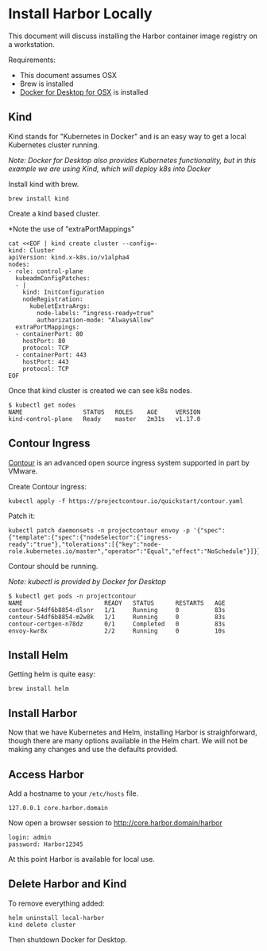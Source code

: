 # Install Harbor Locally

This document will discuss installing the Harbor container image registry on a workstation.

Requirements:

* This document assumes OSX
* Brew is installed
* [Docker for Desktop for OSX](https://docs.docker.com/docker-for-mac/install/) is installed

## Kind

Kind stands for "Kubernetes in Docker" and is an easy way to get a local Kubernetes cluster running.

*Note: Docker for Desktop also provides Kubernetes functionality, but in this example we are using Kind, which will deploy k8s into Docker*

Install kind with brew.

```
brew install kind
```

Create a kind based cluster.

*Note the use of "extraPortMappings"

```
cat <<EOF | kind create cluster --config=-
kind: Cluster
apiVersion: kind.x-k8s.io/v1alpha4
nodes:
- role: control-plane
  kubeadmConfigPatches:
  - |
    kind: InitConfiguration
    nodeRegistration:
      kubeletExtraArgs:
        node-labels: "ingress-ready=true"
        authorization-mode: "AlwaysAllow"
  extraPortMappings:
  - containerPort: 80
    hostPort: 80
    protocol: TCP
  - containerPort: 443
    hostPort: 443
    protocol: TCP
EOF
```

Once that kind cluster is created we can see k8s nodes.

```
$ kubectl get nodes
NAME                 STATUS   ROLES    AGE     VERSION
kind-control-plane   Ready    master   2m31s   v1.17.0
```

## Contour Ingress

[Contour](https://projectcontour.io/) is an advanced open source ingress system supported in part by VMware.

Create Contour ingress:

```
kubectl apply -f https://projectcontour.io/quickstart/contour.yaml
```

Patch it:

```
kubectl patch daemonsets -n projectcontour envoy -p '{"spec":{"template":{"spec":{"nodeSelector":{"ingress-ready":"true"},"tolerations":[{"key":"node-role.kubernetes.io/master","operator":"Equal","effect":"NoSchedule"}]}}}}'
```

Contour should be running.

*Note: kubectl is provided by Docker for Desktop*

```
$ kubectl get pods -n projectcontour
NAME                       READY   STATUS      RESTARTS   AGE
contour-54df6b8854-dlsnr   1/1     Running     0          83s
contour-54df6b8854-m2w8k   1/1     Running     0          83s
contour-certgen-n78dz      0/1     Completed   0          83s
envoy-kwr8x                2/2     Running     0          10s
```

## Install Helm

Getting helm is quite easy:

```
brew install helm
```

## Install Harbor

Now that we have Kubernetes and Helm, installing Harbor is straighforward, though there are many options available in the Helm chart. We will not be making any changes and use the defaults provided.

## Access Harbor

Add a hostname to your `/etc/hosts` file.

```
127.0.0.1 core.harbor.domain
```

Now open a browser session to http://core.harbor.domain/harbor

```
login: admin
password: Harbor12345
```

At this point Harbor is available for local use.

## Delete Harbor and Kind 

To remove everything added:

```
helm uninstall local-harbor
kind delete cluster
```

Then shutdown Docker for Desktop.